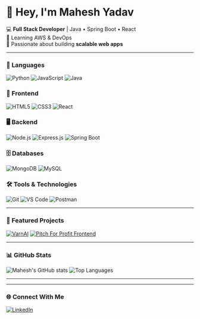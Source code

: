 
# 👋 Hey, I'm Mahesh Yadav

💻 **Full Stack Developer** | Java • Spring Boot • React  
🌱 Learning AWS & DevOps  
🚀 Passionate about building **scalable web apps**

---

### 💬 Languages
![Python](https://img.shields.io/badge/Python-3776AB?style=for-the-badge&logo=python&logoColor=white)
![JavaScript](https://img.shields.io/badge/JavaScript-F7DF1E?style=for-the-badge&logo=javascript&logoColor=black)
![Java](https://img.shields.io/badge/Java-007396?style=for-the-badge&logo=java&logoColor=white)

### 🎨 Frontend
![HTML5](https://img.shields.io/badge/HTML5-E34F26?style=for-the-badge&logo=html5&logoColor=white)
![CSS3](https://img.shields.io/badge/CSS3-1572B6?style=for-the-badge&logo=css3&logoColor=white)
![React](https://img.shields.io/badge/React-61DAFB?style=for-the-badge&logo=react&logoColor=black)

### 🖥 Backend
![Node.js](https://img.shields.io/badge/Node.js-339933?style=for-the-badge&logo=node.js&logoColor=white)
![Express.js](https://img.shields.io/badge/Express.js-000000?style=for-the-badge&logo=express&logoColor=white)
![Spring Boot](https://img.shields.io/badge/Spring%20Boot-6DB33F?style=for-the-badge&logo=springboot&logoColor=white)

### 🗄 Databases
![MongoDB](https://img.shields.io/badge/MongoDB-47A248?style=for-the-badge&logo=mongodb&logoColor=white)
![MySQL](https://img.shields.io/badge/MySQL-4479A1?style=for-the-badge&logo=mysql&logoColor=white)

### 🛠 Tools & Technologies
![Git](https://img.shields.io/badge/Git-F05032?style=for-the-badge&logo=git&logoColor=white)
![VS Code](https://img.shields.io/badge/VS%20Code-007ACC?style=for-the-badge&logo=visualstudiocode&logoColor=white)
![Postman](https://img.shields.io/badge/Postman-FF6C37?style=for-the-badge&logo=postman&logoColor=white)

---

### 📌 Featured Projects

[![VarnAI](https://github-readme-stats.vercel.app/api/pin/?username=mahesh-ryadav&repo=VarnAI&theme=radical)](https://github.com/mahesh-ryadav/VarnAI)
[![Pitch For Profit Frontend](https://github-readme-stats.vercel.app/api/pin/?username=pawan0108&repo=Pitch-For-Profit-Frontend&theme=radical)](https://github.com/pawan0108/Pitch-For-Profit-Frontend)


---

### 📊 GitHub Stats
![Mahesh's GitHub stats](https://github-readme-stats.vercel.app/api?username=mahesh-ryadav&show_icons=true&theme=radical)
![Top Languages](https://github-readme-stats.vercel.app/api/top-langs/?username=mahesh-ryadav&layout=compact&theme=radical)

---


---

### 🌐 Connect With Me
[![LinkedIn](https://img.shields.io/badge/LinkedIn-blue?style=for-the-badge&logo=linkedin)](https://linkedin.com/in/mahesh_ryadav)
